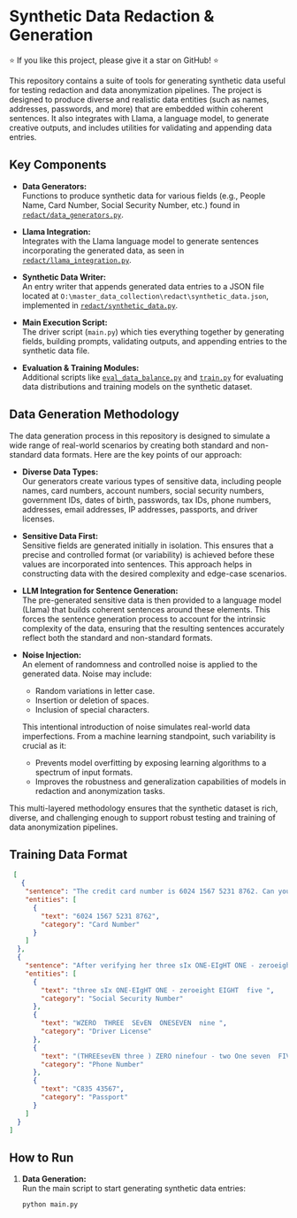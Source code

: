 # Synthetic Data Redaction & Generation

⭐️ If you like this project, please give it a star on GitHub! ⭐️

This repository contains a suite of tools for generating synthetic data useful for testing redaction and data anonymization pipelines. The project is designed to produce diverse and realistic data entities (such as names, addresses, passwords, and more) that are embedded within coherent sentences. It also integrates with Llama, a language model, to generate creative outputs, and includes utilities for validating and appending data entries.

## Key Components

- **Data Generators:**  
  Functions to produce synthetic data for various fields (e.g., People Name, Card Number, Social Security Number, etc.) found in [`redact/data_generators.py`](redact/data_generators.py).

- **Llama Integration:**  
  Integrates with the Llama language model to generate sentences incorporating the generated data, as seen in [`redact/llama_integration.py`](redact/llama_integration.py).

- **Synthetic Data Writer:**  
  An entry writer that appends generated data entries to a JSON file located at `O:\master_data_collection\redact\synthetic_data.json`, implemented in [`redact/synthetic_data.py`](redact/synthetic_data.py).

- **Main Execution Script:**  
  The driver script (`main.py`) which ties everything together by generating fields, building prompts, validating outputs, and appending entries to the synthetic data file.

- **Evaluation & Training Modules:**  
  Additional scripts like [`eval_data_balance.py`](eval_data_balance.py) and [`train.py`](train.py) for evaluating data distributions and training models on the synthetic dataset.
  
## Data Generation Methodology

The data generation process in this repository is designed to simulate a wide range of real-world scenarios by creating both standard and non-standard data formats. Here are the key points of our approach:

- **Diverse Data Types:**  
  Our generators create various types of sensitive data, including people names, card numbers, account numbers, social security numbers, government IDs, dates of birth, passwords, tax IDs, phone numbers, addresses, email addresses, IP addresses, passports, and driver licenses.

- **Sensitive Data First:**  
  Sensitive fields are generated initially in isolation. This ensures that a precise and controlled format (or variability) is achieved before these values are incorporated into sentences. This approach helps in constructing data with the desired complexity and edge-case scenarios.

- **LLM Integration for Sentence Generation:**  
  The pre-generated sensitive data is then provided to a language model (Llama) that builds coherent sentences around these elements. This forces the sentence generation process to account for the intrinsic complexity of the data, ensuring that the resulting sentences accurately reflect both the standard and non-standard formats.

- **Noise Injection:**  
  An element of randomness and controlled noise is applied to the generated data. Noise may include:
  - Random variations in letter case.
  - Insertion or deletion of spaces.
  - Inclusion of special characters.
  
  This intentional introduction of noise simulates real-world data imperfections. From a machine learning standpoint, such variability is crucial as it:
  - Prevents model overfitting by exposing learning algorithms to a spectrum of input formats.
  - Improves the robustness and generalization capabilities of models in redaction and anonymization tasks.

This multi-layered methodology ensures that the synthetic dataset is rich, diverse, and challenging enough to support robust testing and training of data anonymization pipelines.
  
## Training Data Format  
```json
 [
   {
    "sentence": "The credit card number is 6024 1567 5231 8762. Can you please verify if this number is valid?",
    "entities": [
      {
        "text": "6024 1567 5231 8762",
        "category": "Card Number"
      }
    ]
  },
  {
    "sentence": "After verifying her three sIx ONE-EIgHT ONE - zeroeight EIGHT  five social security number, WZERO  THREE  SEvEN  ONESEVEN  nine driver's license, and (THREEsevEN three ) ZERO ninefour - two One seven  FIVe phone number, she presented her C835 43567 passport.",
    "entities": [
      {
        "text": "three sIx ONE-EIgHT ONE - zeroeight EIGHT  five ",
        "category": "Social Security Number"
      },
      {
        "text": "WZERO  THREE  SEvEN  ONESEVEN  nine ",
        "category": "Driver License"
      },
      {
        "text": "(THREEsevEN three ) ZERO ninefour - two One seven  FIVe",
        "category": "Phone Number"
      },
      {
        "text": "C835 43567",
        "category": "Passport"
      }
    ]
  }
]
```

## How to Run

1. **Data Generation:**  
   Run the main script to start generating synthetic data entries:
   ```sh
   python main.py